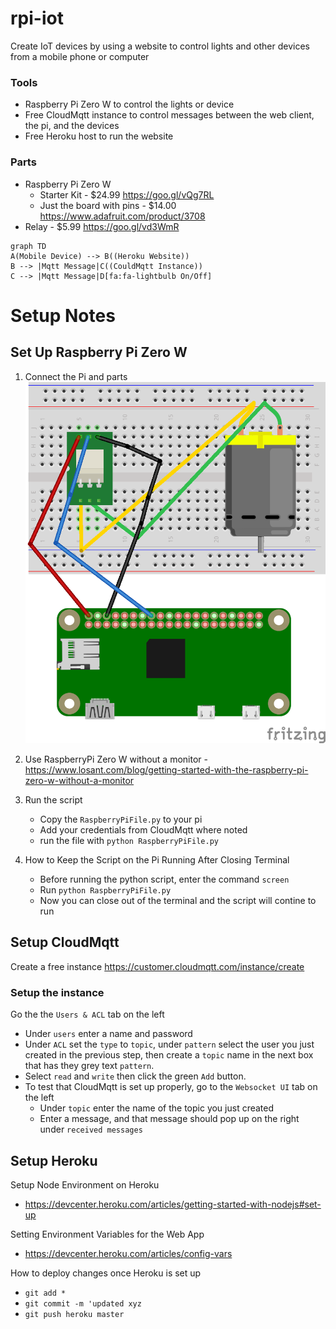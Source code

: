 # rpi-iot


Create IoT devices by using a website to control lights and other devices from a mobile phone or computer

### Tools
- Raspberry Pi Zero W to control the lights or device
- Free CloudMqtt instance to control messages between the web client, the pi,  and the devices
- Free Heroku host to run the website
### Parts
- Raspberry Pi Zero W
	- Starter Kit - $24.99 https://goo.gl/vQg7RL 
	- Just the board with pins - $14.00 https://www.adafruit.com/product/3708
- Relay - $5.99 https://goo.gl/vd3WmR

```mermaid
graph TD
A(Mobile Device) --> B((Heroku Website))
B --> |Mqtt Message|C((CouldMqtt Instance))
C --> |Mqtt Message|D[fa:fa-lightbulb On/Off]
```
# Setup Notes
## Set Up Raspberry Pi Zero W

1. Connect the Pi and parts 
![Schematic](https://github.com/aaronr22/rpi-iot/blob/master/rpi-schematic.png)

2.  Use RaspberryPi Zero W without a monitor
		  - https://www.losant.com/blog/getting-started-with-the-raspberry-pi-zero-w-without-a-monitor
  


  3.  Run the script
	   - Copy the `RaspberryPiFile.py` to your pi 
	  - Add your credentials from CloudMqtt where noted
	  - run the file with `python RaspberryPiFile.py`

  
4. How to Keep the Script on the Pi Running After Closing Terminal
	  - Before running the python script, enter the command `screen`
	  - Run `python RaspberryPiFile.py`
	  - Now you can close out of the terminal and the script will contine to run

## Setup CloudMqtt

  
Create a free instance
https://customer.cloudmqtt.com/instance/create

### Setup the instance
Go the the `Users & ACL` tab on the left
- Under `users` enter a name and password
- Under `ACL` set the `type` to `topic`, under `pattern` select the user you just created in the previous step, then create a `topic` name in the next box that has they grey text `pattern`.
- Select `read` and `write` then click the green `Add` button.
- To test that CloudMqtt is set up properly, go to the `Websocket UI` tab on the left
	-	Under `topic` enter the name of the topic you just created
	-	Enter a message, and that message should pop up on the right under `received messages`

## Setup Heroku
Setup Node Environment on Heroku
- https://devcenter.heroku.com/articles/getting-started-with-nodejs#set-up

Setting Environment Variables for the Web App
  - https://devcenter.heroku.com/articles/config-vars

How to deploy changes once Heroku is set up
- `git add *`
- `git commit -m 'updated xyz`
- `git push heroku master`


